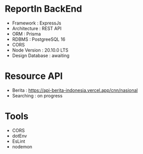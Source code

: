 # ReportIn BackEnd
+ Framework : ExpressJs
+ Architecture : REST API
+ ORM : Prisma
+ RDBMS : PostgreeSQL 16
+ CORS
+ Node Version : 20.10.0 LTS
+ Design Database : awaiting

# Resource API 
+ Berita : https://api-berita-indonesia.vercel.app/cnn/nasional
+ Searching : on progress

# Tools
+ CORS
+ dotEnv
+ EsLint
+ nodemon